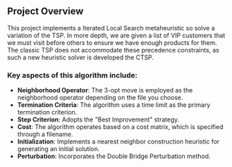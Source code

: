 ## Project Overview
This project implements a Iterated Local Search metaheuristic so solve a variation of the TSP. In more depth, we are given a list of VIP customers that we must visit before others to ensure we have enough products for them. The classic TSP does not accommodate these precedence constraints, as such a new heuristic solver is developed the CTSP.

### Key aspects of this algorithm include:
-   **Neighborhood Operator**: The 3-opt move is employed as the neighborhood operator depending on the file you choose.
-   **Termination Criteria**: The algorithm uses a time limit as the primary termination criterion.
-   **Step Criterion**: Adopts the "Best Improvement" strategy.
-   **Cost**: The algorithm operates based on a cost matrix, which is specified through a filename.
-   **Initialization**: Implements a nearest neighbor construction heuristic for generating an initial solution.
-   **Perturbation**: Incorporates the Double Bridge Perturbation method.
